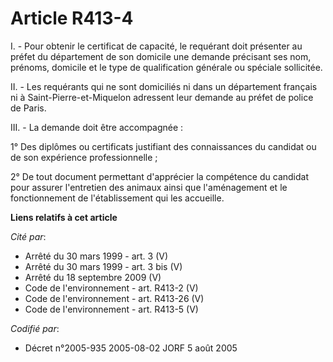 # Article R413-4

I. - Pour obtenir le certificat de capacité, le requérant doit présenter au préfet du département de son domicile une demande
précisant ses nom, prénoms, domicile et le type de qualification générale ou spéciale sollicitée.

II. - Les requérants qui ne sont domiciliés ni dans un département français ni à Saint-Pierre-et-Miquelon adressent leur
demande au préfet de police de Paris.

III. - La demande doit être accompagnée :

1° Des diplômes ou certificats justifiant des connaissances du candidat ou de son expérience professionnelle ;

2° De tout document permettant d'apprécier la compétence du candidat pour assurer l'entretien des animaux ainsi que
l'aménagement et le fonctionnement de l'établissement qui les accueille.

**Liens relatifs à cet article**

_Cité par_:

  - Arrêté du 30 mars 1999 - art. 3 (V)
  - Arrêté du 30 mars 1999 - art. 3 bis (V)
  - Arrêté du 18 septembre 2009 (V)
  - Code de l'environnement - art. R413-2 (V)
  - Code de l'environnement - art. R413-26 (V)
  - Code de l'environnement - art. R413-5 (V)

_Codifié par_:

  - Décret n°2005-935 2005-08-02 JORF 5 août 2005
